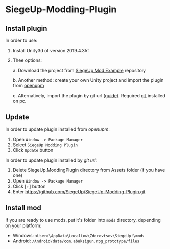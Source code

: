 # SiegeUp-Modding-Plugin

## Install plugin
In order to use:
1. Install Unity3d of version 2019.4.35f
2. Thee options: 

	a. Download the project from [SiegeUp Mod Example](https://github.com/SiegeUp/SiegeUp-Mod-Example) repository
    
	b. Another method: create your own Unity project and import the plugin from [openupm](https://openupm.com/packages/com.siegeup.moddingplugin/#modal-manualinstallation)
	
	c. Alternatively, import the plugin by git url ([guide](https://docs.unity3d.com/Manual/upm-ui-giturl.html)). Required [git](https://git-scm.com/downloads) installed on pc.

## Update
In order to update plugin installed from *openupm*:
1. Open `Window -> Package Manager`
2. Select `SiegeUp Modding Plugin`
3. Click `Update` button

In order to update plugin installed by *git url*:
1. Delete SiegeUp.ModdingPlugin directory from Assets folder (if you have one)
2. Open `Window -> Package Manager`
3. Click [+] button
4. Enter https://github.com/SiegeUp/SiegeUp-Modding-Plugin.git

## Install mod
If you are ready to use mods, put it's folder into `mods` directory, depending on your platform:
- Windows: `<User>\AppData\LocalLow\Zdorovtsov\SiegeUp!\mods`
- Android: `/Android/data/com.abuksigun.rpg_prototype/files`




